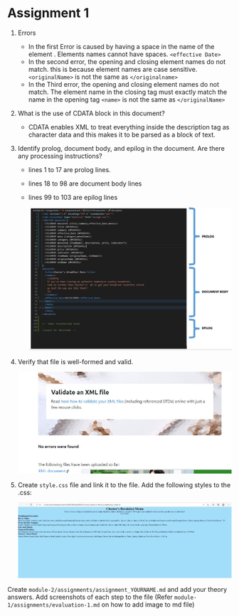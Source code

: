 # Assignment 1

1. Errors
 

    - In the first Error is caused by having a space in the name of the element . Elements names cannot have spaces. `<effective Date>`
    - In the second error, the opening and closing element names do not match. this is because element names are case sensitive. `<originalName>` is not the same as `</originalname>`
    - In the Third error, the opening and closing element names do not match. The element name in the closing tag must exactly match the name in the opening tag `<name>` is not the same as  `</originalName>` 

2. What is the use of CDATA block in this document?
    - CDATA enables XML to treat everything inside the description tag as character data and this makes it to be parsed as a block of text. 


4. Identify prolog, document body, and epilog in the document. Are there any processing instructions?

    - lines 1 to 17 are prolog lines.
    - lines 18 to 98 are document body lines
    - lines 99 to 103 are epilog lines

        ![image info](quest4.jpg)

    


6. Verify that file is well-formed and valid.

    ![image info](quest6.jpg)

7. Create `style.css` file and link it to the file. Add the following styles to the .css:

     ![image info](quest7.jpg)



Create `module-2/assignments/assignment_YOURNAME.md` and add your theory answers. Add screenshots of each step to the file (Refer `module-1/assignments/evaluation-1.md` on how to add image to md file)
